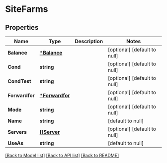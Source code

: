 # SiteFarms

## Properties
Name | Type | Description | Notes
------------ | ------------- | ------------- | -------------
**Balance** | [***Balance**](balance.md) |  | [optional] [default to null]
**Cond** | **string** |  | [optional] [default to null]
**CondTest** | **string** |  | [optional] [default to null]
**Forwardfor** | [***Forwardfor**](forwardfor.md) |  | [optional] [default to null]
**Mode** | **string** |  | [optional] [default to null]
**Name** | **string** |  | [default to null]
**Servers** | [**[]Server**](server.md) |  | [optional] [default to null]
**UseAs** | **string** |  | [default to null]

[[Back to Model list]](../README.md#documentation-for-models) [[Back to API list]](../README.md#documentation-for-api-endpoints) [[Back to README]](../README.md)



